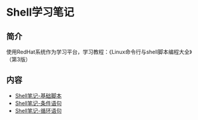 # Shell学习笔记

## 简介

使用RedHat系统作为学习平台，学习教程：《Linux命令行与shell脚本编程大全》（第3版）

## 内容
- [Shell笔记-基础脚本](https://bond-huang.github.io/huang/09-Shell%E8%84%9A%E6%9C%AC/01-Shell%E5%AD%A6%E4%B9%A0%E7%AC%94%E8%AE%B0/01-Shell%E7%AC%94%E8%AE%B0-%E5%9F%BA%E7%A1%80%E8%84%9A%E6%9C%AC.html)
- [Shell笔记-条件语句](https://bond-huang.github.io/huang/09-Shell%E8%84%9A%E6%9C%AC/01-Shell%E5%AD%A6%E4%B9%A0%E7%AC%94%E8%AE%B0/02-Shell%E7%AC%94%E8%AE%B0-%E6%9D%A1%E4%BB%B6%E8%AF%AD%E5%8F%A5.html)
- [Shell笔记-循环语句](https://bond-huang.github.io/huang/09-Shell%E8%84%9A%E6%9C%AC/01-Shell%E5%AD%A6%E4%B9%A0%E7%AC%94%E8%AE%B0/03-Shell%E7%AC%94%E8%AE%B0-%E5%BE%AA%E7%8E%AF%E8%AF%AD%E5%8F%A5.html)
